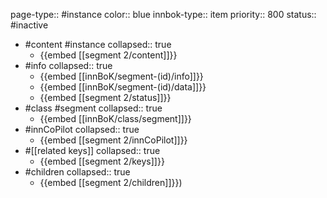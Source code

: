 page-type:: #instance
color:: blue
innbok-type:: item
priority:: 800
status:: #inactive

- #content #instance
  collapsed:: true
	- {{embed [[segment 2/content]]}}
- #info
  collapsed:: true
	- {{embed [[innBoK/segment-(id)/info]]}}
	- {{embed [[innBoK/segment-(id)/data]]}}
	- {{embed [[segment 2/status]]}}
- #class #segment
  collapsed:: true
	- {{embed [[innBoK/class/segment]]}}
- #innCoPilot
  collapsed:: true
	- {{embed [[segment 2/innCoPilot]]}}
- #[[related keys]]
  collapsed:: true
	- {{embed [[segment 2/keys]]}}
- #children
  collapsed:: true
	- {{embed [[segment 2/children]]}})


